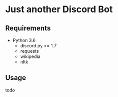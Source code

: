 # Just another Discord Bot

## Requirements
* Python 3.6
  * discord.py >= 1.7
  * requests
  * wikipedia
  * nltk

## Usage
todo
